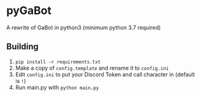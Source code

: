 # pyGaBot
A rewrite of GaBot in python3 (minimum python 3.7 required)

## Building
1. `pip install -r requirements.txt`
2. Make a copy of `config.template` and rename it to `config.ini`
3. Edit `config.ini` to put your Discord Token and call character in (default is `!`)
4. Run main.py with `python main.py`
